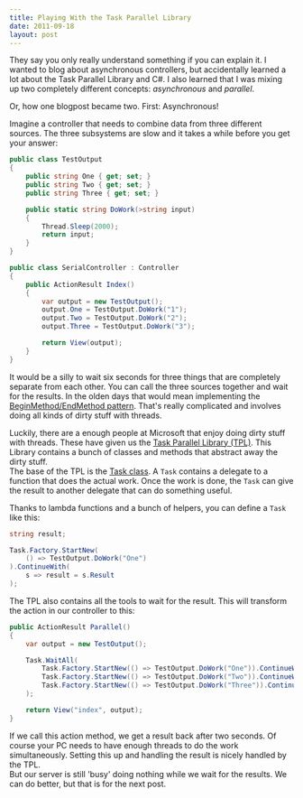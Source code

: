 ```yaml
---
title: Playing With the Task Parallel Library
date: 2011-09-18
layout: post
---
```


They say you only really understand something if you can explain it. I wanted
to blog about asynchronous controllers, but accidentally learned a lot about
the Task Parallel Library and C#. I also learned that I was mixing up two 
completely different concepts: _asynchronous_ and _parallel_.

Or, how one blogpost became two. First: Asynchronous!

Imagine a controller that needs to combine data from three different sources.
The three subsystems are slow and it takes a while before you get your
answer:

```c#
public class TestOutput
{
    public string One { get; set; }
    public string Two { get; set; }
    public string Three { get; set; }

    public static string DoWork(>string input)
    {
        Thread.Sleep(2000);
        return input;
    }
}

public class SerialController : Controller
{
    public ActionResult Index()
    {
        var output = new TestOutput();
        output.One = TestOutput.DoWork("1");
        output.Two = TestOutput.DoWork("2");
        output.Three = TestOutput.DoWork("3");

        return View(output);
    }
}
```

It would be a silly to wait six seconds for three things that are completely
separate from each other. You can call the three sources together and wait for
the results. In the olden days that would mean implementing the 
[BeginMethod/EndMethod pattern][1]. That's really complicated and involves 
doing all kinds of dirty stuff with threads.

[1]: https://msdn.microsoft.com/en-us/library/ms228963.aspx

Luckily, there are a enough people at Microsoft that enjoy doing dirty stuff
with threads. These have given us the [Task Parallel Library (TPL)][2]. This
Library contains a bunch of classes and methods that abstract away the dirty
stuff.  
The base of the TPL is the [Task class][3]. A `Task` contains a delegate to a
function that does the actual work. Once the work is done, the `Task` can 
give the result to another delegate that can do something useful.

[2]: https://msdn.microsoft.com/en-us/library/dd460717.aspx
[3]: https://msdn.microsoft.com/en-us/library/system.threading.tasks.task.aspx

Thanks to lambda functions and a bunch of helpers, you can define a `Task`
like this:

```c#
string result;

Task.Factory.StartNew(
    () => TestOutput.DoWork("One")
).ContinueWith(
    s => result = s.Result
);
```

The TPL also contains all the tools to wait for the result. This will 
transform the action in our controller to this:

```c#
public ActionResult Parallel()
{
    var output = new TestOutput();

    Task.WaitAll(
        Task.Factory.StartNew(() => TestOutput.DoWork("One")).ContinueWith(s => output.One = s.Result),
        Task.Factory.StartNew(() => TestOutput.DoWork("Two")).ContinueWith(s => output.Two = s.Result),
        Task.Factory.StartNew(() => TestOutput.DoWork("Three")).ContinueWith(s => output.Three = s.Result)
    );

    return View("index", output);
}
```
If we call this action method, we get a result back after two seconds. Of
course your PC needs to have enough threads to do the work simultaneously.
Setting this up and handling the result is nicely handled by the TPL.   
But our server is still 'busy' doing nothing while we wait for the results.
We can do better, but that is for the next post.